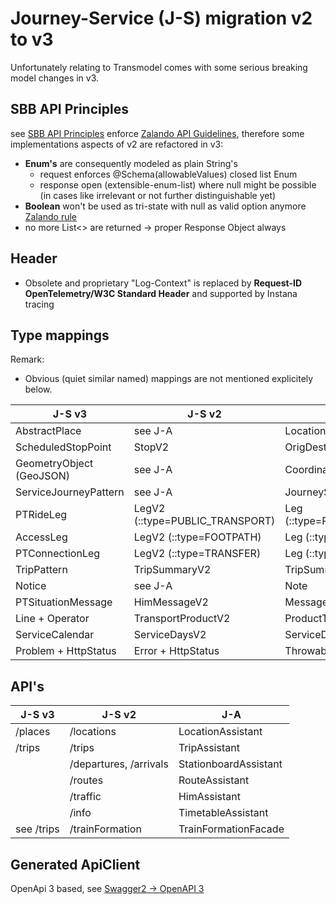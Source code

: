 # Journey-Service (J-S) migration v2 to v3
Unfortunately relating to Transmodel comes with some serious breaking model changes in v3.

## SBB API Principles
see [SBB API Principles](https://schweizerischebundesbahnen.github.io/api-principles/) enforce [Zalando API Guidelines](https://opensource.zalando.com/restful-api-guidelines/), therefore some implementations aspects of v2 are refactored in v3:
* **Enum's** are consequently modeled as plain String's
    * request enforces @Schema(allowableValues) closed list Enum
    * response open (extensible-enum-list) where null might be possible (in cases like irrelevant or not further distinguishable yet)
* **Boolean** won't be used as tri-state with null as valid option anymore [Zalando rule](https://opensource.zalando.com/restful-api-guidelines/#122)
* no more List<> are returned -> proper Response Object always

## Header
* Obsolete and proprietary "Log-Context" is replaced by **Request-ID** **OpenTelemetry/W3C Standard Header** and supported by Instana tracing

## Type mappings

Remark:
* Obvious (quiet similar named) mappings are not mentioned explicitely below.


| J-S v3                   | J-S v2                          | J-A                           |
| ------------------------ | ------------------------------- |-----------------------------  |
| AbstractPlace            | see J-A                         | Location                      |
| ScheduledStopPoint       | StopV2                          | OrigDestType / StopType       |
| GeometryObject (GeoJSON) | see J-A                         | CoordinatesWGS84              |
| ServiceJourneyPattern    | see J-A                         | JourneySegment                |
| PTRideLeg                | LegV2 (::type=PUBLIC_TRANSPORT) | Leg (::type=PUBLIC_TRANSPORT) |
| AccessLeg                | LegV2 (::type=FOOTPATH)         | Leg (::type=FOOTPATH)         |
| PTConnectionLeg          | LegV2 (::type=TRANSFER)         | Leg (::type=TRANSFER)         |
| TripPattern              | TripSummaryV2                   | TripSummary                   |
| Notice                   | see J-A                         | Note                          |
| PTSituationMessage       | HimMessageV2                    | Message                       |
| Line + Operator          | TransportProductV2              | ProductType                   |
| ServiceCalendar          | ServiceDaysV2                   | ServiceDays                   |
| Problem + HttpStatus     | Error + HttpStatus              | Throwable/Exception           |

## API's
| J-S v3                   | J-S v2                          | J-A                           |
| ------------------------ | ------------------------------- |-----------------------------  |
| /places                  | /locations                      | LocationAssistant             |
| /trips                   | /trips                          | TripAssistant                 |
|                          | /departures, /arrivals          | StationboardAssistant         |
|                          | /routes                         | RouteAssistant                |
|                          | /traffic                        | HimAssistant                  |
|                          | /info                           | TimetableAssistant            |
| see /trips               | /trainFormation                 | TrainFormationFacade          |


## Generated ApiClient
OpenApi 3 based, see [Swagger2 -> OpenAPI 3](https://code.sbb.ch/projects/KI_FAHRPLAN/repos/journey-service/browse/journey-service-client/SwitchingSwagger2ToOpenApi3.md)
